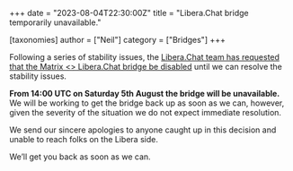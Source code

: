 +++
date = "2023-08-04T22:30:00Z"
title = "Libera.Chat bridge temporarily unavailable."

[taxonomies]
author = ["Neil"]
category = ["Bridges"]
+++

Following a series of stability issues, the [Libera.Chat team has requested that the Matrix <> Libera.Chat bridge be disabled](https://libera.chat/news/temporarily-disabling-the-matrix-bridge) until we can resolve the stability issues.

**From 14:00 UTC on Saturday 5th August the bridge will be unavailable.** We will be working to get the bridge back up as soon as we can, however, given the severity of the situation we do not expect immediate resolution.

We send our sincere apologies to anyone caught up in this decision and unable to reach folks on the Libera side.

We’ll get you back as soon as we can.
